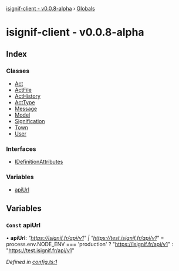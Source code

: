 [isignif-client - v0.0.8-alpha](README.md) › [Globals](globals.md)

# isignif-client - v0.0.8-alpha

## Index

### Classes

* [Act](classes/act.md)
* [ActFile](classes/actfile.md)
* [ActHistory](classes/acthistory.md)
* [ActType](classes/acttype.md)
* [Message](classes/message.md)
* [Model](classes/model.md)
* [Signification](classes/signification.md)
* [Town](classes/town.md)
* [User](classes/user.md)

### Interfaces

* [IDefinitionAttributes](interfaces/idefinitionattributes.md)

### Variables

* [apiUrl](globals.md#const-apiurl)

## Variables

### `Const` apiUrl

• **apiUrl**: *"https://isignif.fr/api/v1" | "https://test.isignif.fr/api/v1"* =  process.env.NODE_ENV === 'production' ? "https://isignif.fr/api/v1" : "https://test.isignif.fr/api/v1"

*Defined in [config.ts:1](https://github.com/isignif/isignif-client/blob/2e049a1/src/config.ts#L1)*
